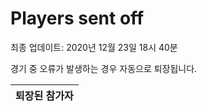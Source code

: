 # Players sent off
최종 업데이트: 2020년 12월 23일 18시 40분


경기 중 오류가 발생하는 경우 자동으로 퇴장됩니다.


| 퇴장된 참가자 |
|:---:|
